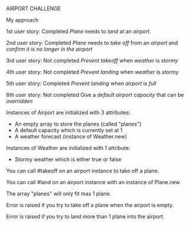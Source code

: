 AIRPORT CHALLENGE

My approach

1st user story: Completed
*Plane* needs to *land* at an *airport*.

2nd user story: Completed
*Plane* needs to *take off* from an *airport*
and *confirm it is no longer in the airport*

3rd user story: Not completed
*Prevent takeoff* when *weather* is *stormy*

4th user story: Not completed
*Prevent landing* when *weather* is *stormy*

5th user story: Completed
*Prevent landing* when *airport* is *full*

6th user story: Not completed
Give a *default* *airport capacity* that can be *overridden*

Instances of Airport are initialized with 3 attributes:
- An empty array to store the planes (called "planes")
- A default capacity which is currently set at 1
- A weather forecast (instance of Weather.new)

Instances of Weather are initialized with 1 attribute:
- Stormy weather which is either true or false

You can call #takeoff on an airport instance to take off a plane.

You can call #land on an airport instance with an instance of Plane.new.

The array "planes" will only fit max 1 plane.

Error is raised if you try to take off a plane when the airport is empty.

Error is raised if you try to land more than 1 plane into the airport.
